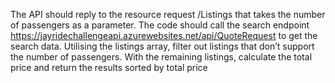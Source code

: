 The API should reply to the resource request /Listings that takes the number of passengers as a
parameter.
The code should call the search endpoint
https://jayridechallengeapi.azurewebsites.net/api/QuoteRequest to get the search data. Utilising the
listings array, filter out listings that don’t support the number of passengers. With the remaining listings,
calculate the total price and return the results sorted by total price
